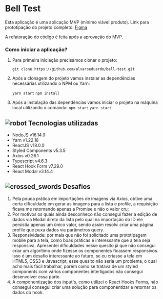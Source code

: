 # Bell Test
Esta aplicação é uma aplicação MVP (mínimo viável produto).
Link para prototipação do projeto completo: [Figma](https://www.figma.com/proto/DSSjc7SrtR9MudyI6Ettb5/Bell-Test?node-id=1:2&scaling=scale-down&page-id=0:1&starting-point-node-id=1:2)

A refatoração do código é feita após a aprovação do MVP.

### Como iniciar a aplicação?
1. Para primeira iniciação precisamos clonar o projeto:

    `git clone https://github.com/alvaroeduardo/bell-test.git`

2. Após a clonagem do projeto vamos instalar as dependências necessárias utilizando o NPM ou Yarn:

	`yarn start`
	`npm install`

3. Após a instalação das dependências vamos iniciar o projeto na máquina local utilizando o comando:
	`npm start`
	`yarn start`

## ![robot](https://github.githubassets.com/images/icons/emoji/unicode/1f916.png)  Tecnologias utilizadas

-   NodeJS v16.14.0
-   Yarn v1.22.18
-   ReactJS v18.0.0
-   Styled Components v5.3.5
-   Axios v0.26.1
-   Typescript v4.6.3
-   React Hook Form v7.29.0
-   React Modal v3.14.4

## ![crossed_swords](https://github.githubassets.com/images/icons/emoji/unicode/2694.png)  Desafios

1. Pela pouca prática em importações de imagens via Axios, obtive uma certa dificuldade em gerar as imagens para a lista e profile, a requisição ficava me retornando apenas a Promise e não o valor cru;
2. Por motivos os quais ainda desconheço não consegui fazer a edição de dados via Modal direto da lista pelo qual na importação do ID ele persistia apenas um único valor, sendo assim resolvi criar uma página profile que puxa dados via parâmetros query.
3.  Responsividade: por mais que não foi solicitado uma prototipagem mobile para a tela, como boas práticas é interessante que a tela seja responsiva. Apresentei dificuldades nesse quesito já que não consegui criar um algorítimo onde fizesse os componentes ficassem responsivos. Isso é um desafio interessante ao futuro, se eu criasse a tela em HTML5, CSS3 e Javascript, esse quesito não seria um problema, o qual acho mais fácil trabalhar, porém como se tratava de um styled components com vários componentes interligados não consegui desenvolver essa parte.
4.  A componentização dos input's, como utilizei o React Hooks Forms, não consegui consegui criar uma solução para componentizar e retornar os dados do hook.
